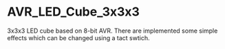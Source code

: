# AVR_LED_Cube_3x3x3

3x3x3 LED cube based on 8-bit AVR. There are implemented some simple effects which can be changed using a tact swtich.
